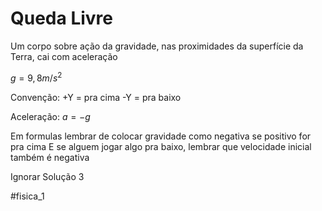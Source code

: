 # Queda Livre
Um corpo sobre ação da gravidade, nas proximidades da superfície da Terra, cai com aceleração 

$g = 9,8 m/s^2$

Convenção: 
+Y = pra cima 
-Y = pra baixo

Aceleração:
$a = -g$

Em formulas lembrar de colocar gravidade como negativa se positivo for pra cima
E se alguem jogar algo pra baixo, lembrar que velocidade inicial também é negativa


Ignorar Solução 3

#fisica_1
